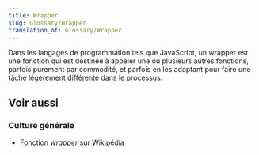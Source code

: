 ```yaml
---
title: Wrapper
slug: Glossary/Wrapper
translation_of: Glossary/Wrapper
---
```


Dans les langages de programmation tels que JavaScript, un wrapper est une fonction qui est destinée à appeler une ou plusieurs autres fonctions, parfois purement par commodité, et parfois en les adaptant pour faire une tâche légèrement différente dans le processus.

## Voir aussi

### Culture générale

- [Fonction <i lang="en">wrapper</i>](https://fr.wikipedia.org/wiki/Fonction_wrapper) sur Wikipédia
